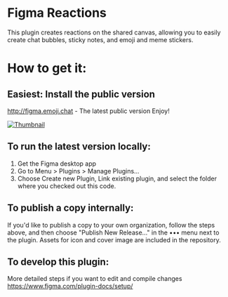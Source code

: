 # Figma Reactions

This plugin creates reactions on the shared canvas, allowing you to easily create chat bubbles, sticky notes, and emoji and meme stickers.


# How to get it:

## Easiest: Install the public version
http://figma.emoji.chat - The latest public version
Enjoy!


[![Thumbnail](https://www.figma.com/community/plugin/910403390914550873/thumbnail)](http://figma.emoji.chat)


## To run the latest version locally:
1.  Get the Figma desktop app
2.  Go to Menu > Plugins > Manage Plugins...
3.  Choose Create new Plugin, Link existing plugin, and select the folder where you checked out this code. 

## To publish a copy internally:
If you'd like to publish a copy to your own organization, follow the steps above, and then choose "Publish New Release..." in the ••• menu next to the plugin. Assets for icon and cover image are included in the repository.

## To develop this plugin:
More detailed steps if you want to edit and compile changes
https://www.figma.com/plugin-docs/setup/
